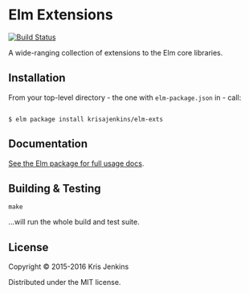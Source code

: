 # Elm Extensions

[![Build Status](https://travis-ci.org/krisajenkins/elm-exts.svg?branch=travis)](https://travis-ci.org/krisajenkins/elm-exts)

A wide-ranging collection of extensions to the Elm core libraries.

## Installation

From your top-level directory - the one with `elm-package.json` in - call:

```

$ elm package install krisajenkins/elm-exts
```

## Documentation

[See the Elm package for full usage docs](http://package.elm-lang.org/packages/krisajenkins/elm-exts/latest).

## Building & Testing

```
make
```

...will run the whole build and test suite.

## License

Copyright © 2015-2016 Kris Jenkins

Distributed under the MIT license.

